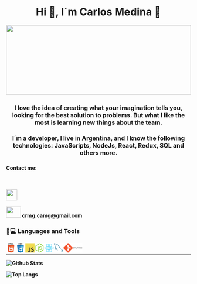 
<h1 align="center">Hi 👋, I´m Carlos Medina 👋</h1>

<img src="https://images.unsplash.com/photo-1581276879432-15e50529f34b?ixid=MnwxMjA3fDB8MHxwaG90by1wYWdlfHx8fGVufDB8fHx8&ixlib=rb-1.2.1&auto=format&fit=crop&w=1470&q=80" height="190" width="100%"/>

<h3 align='center' >I love the idea of ​​creating what your imagination tells you, looking for the best solution to problems. But what I like the most is learning new things about the team.<h3>
<h3 align='center'> I´m a developer, I live in Argentina, and I know the following technologies:
JavaScripts, NodeJs, React, Redux, SQL and others more.<h3>

<h4>Contact me:<h4>
<br/>

<a href='http://https://www.linkedin.com/in/carlos-medina-code/'><img src='https://play-lh.googleusercontent.com/kMofEFLjobZy_bCuaiDogzBcUT-dz3BBbOrIEjJ-hqOabjK8ieuevGe6wlTD15QzOqw' height="30" width="30"/><a>



<p><img src="https://upload.wikimedia.org/wikipedia/commons/thumb/0/0b/Logo_Gmail_%282015-2020%29.svg/1280px-Logo_Gmail_%282015-2020%29.svg.png" height="30" width="40"/> crmg.camg@gmail.com<p>
  
  ### 🚀💻 Languages and Tools

<!-- Solo se cambia la url, ya que todo esta en un repo de  github: https://github.com/devicons/devicon/tree/master/icons-->
<img src="https://raw.githubusercontent.com/devicons/devicon/master/icons/html5/html5-original-wordmark.svg" alt="html5" width="26px"  align="left"/>

<img src="https://raw.githubusercontent.com/devicons/devicon/master/icons/css3/css3-original-wordmark.svg" alt="css3" width="26px"  align="left"/>

<img src="https://raw.githubusercontent.com/devicons/devicon/master/icons/javascript/javascript-original.svg" alt="javascript" width="26px"  align="left"/>

<img src="https://raw.githubusercontent.com/devicons/devicon/master/icons/nodejs/nodejs-original.svg" alt="nodejs" width="26px"  align="left"/>

<img src="https://raw.githubusercontent.com/devicons/devicon/master/icons/react/react-original.svg" alt="react" width="26px"  align="left"/>

<img src="https://raw.githubusercontent.com/devicons/devicon/master/icons/mysql/mysql-original.svg" alt="mysql" width="26px"  align="left"/>

<img src="https://raw.githubusercontent.com/devicons/devicon/master/icons/git/git-original.svg" alt="git" width="26px"  align="left"/>
  
 <img src="https://github.com/devicons/devicon/blob/master/icons/express/express-original-wordmark.svg" alt="express" width="26px"  align="left"/>

<br/>

---

![Github Stats](https://github-readme-stats.vercel.app/api?username=carlos-dudy&count_private=true&show_icons=true)
  
![Top Langs](https://github-readme-stats.vercel.app/api/top-langs/?username=carlos-dudy&hide=TeX&layout=compact)
  
<!--
**carlos-dudy/carlos-dudy** is a ✨ _special_ ✨ repository because its `README.md` (this file) appears on your GitHub profile.

Here are some ideas to get you started:

- 🔭 I’m currently working on ...
- 🌱 I’m currently learning ...
- 👯 I’m looking to collaborate on ...
- 🤔 I’m looking for help with ...
- 💬 Ask me about ...
- 📫 How to reach me: ...
- 😄 Pronouns: ...
- ⚡ Fun fact: ...
-->
